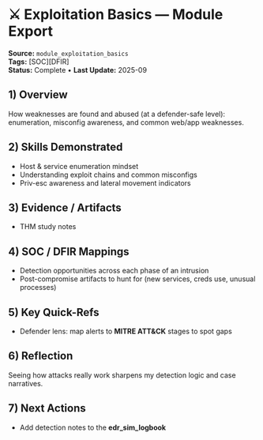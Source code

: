 # ⚔️ Exploitation Basics — Module Export
**Source:** `module_exploitation_basics`  
**Tags:** [SOC][DFIR]  
**Status:** Complete • **Last Update:** 2025-09

## 1) Overview
How weaknesses are found and abused (at a defender-safe level): enumeration, misconfig awareness, and common web/app weaknesses.

## 2) Skills Demonstrated
- Host & service enumeration mindset
- Understanding exploit chains and common misconfigs
- Priv-esc awareness and lateral movement indicators

## 3) Evidence / Artifacts
- THM study notes

## 4) SOC / DFIR Mappings
- Detection opportunities across each phase of an intrusion
- Post-compromise artifacts to hunt for (new services, creds use, unusual processes)

## 5) Key Quick-Refs
- Defender lens: map alerts to **MITRE ATT&CK** stages to spot gaps

## 6) Reflection
Seeing how attacks really work sharpens my detection logic and case narratives.

## 7) Next Actions
- Add detection notes to the **edr_sim_logbook**
